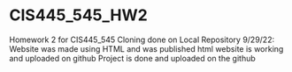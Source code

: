 # CIS445_545_HW2
Homework 2 for CIS445_545
Cloning done on Local Repository
9/29/22: Website was made using HTML and was published
html website is working and uploaded on github
Project is done and uploaded on the github
